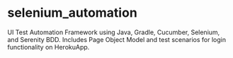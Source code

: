 # selenium_automation
UI Test Automation Framework using Java, Gradle, Cucumber, Selenium, and Serenity BDD. Includes Page Object Model and test scenarios for login functionality on HerokuApp.
